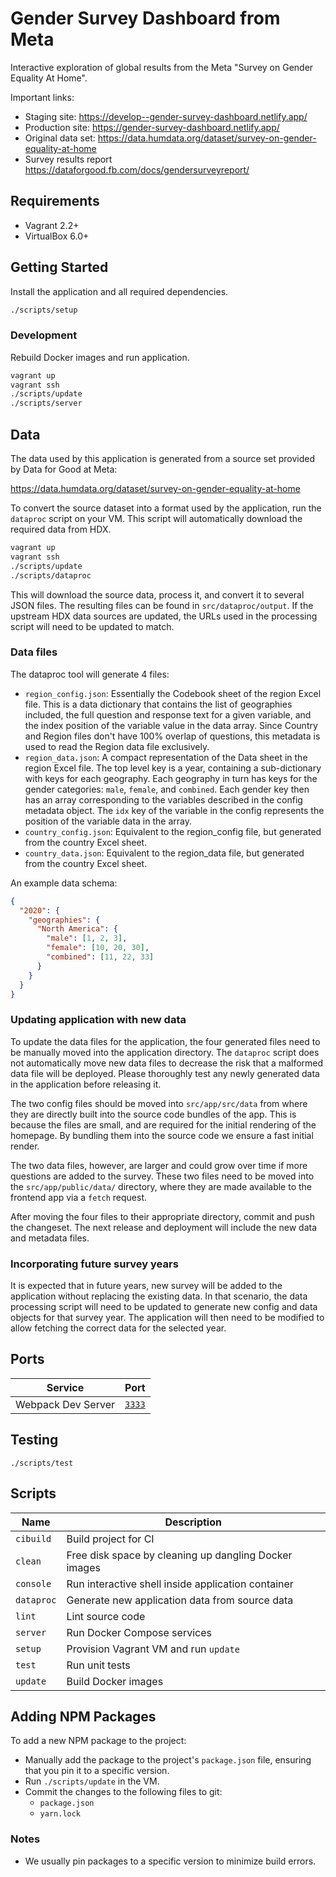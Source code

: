 # Gender Survey Dashboard from Meta

Interactive exploration of global results from the Meta "Survey on Gender Equality At Home".

Important links:

- Staging site: <https://develop--gender-survey-dashboard.netlify.app/>
- Production site: <https://gender-survey-dashboard.netlify.app/>
- Original data set: <https://data.humdata.org/dataset/survey-on-gender-equality-at-home>
- Survey results report <https://dataforgood.fb.com/docs/gendersurveyreport/>

## Requirements

- Vagrant 2.2+
- VirtualBox 6.0+

## Getting Started

Install the application and all required dependencies.

```sh
./scripts/setup
```

### Development

Rebuild Docker images and run application.

```sh
vagrant up
vagrant ssh
./scripts/update
./scripts/server
```

## Data

The data used by this application is generated from a source set provided by Data for Good at Meta:

<https://data.humdata.org/dataset/survey-on-gender-equality-at-home>

To convert the source dataset into a format used by the application, run the
`dataproc` script on your VM. This script will automatically download the required data from HDX.

```sh
vagrant up
vagrant ssh
./scripts/update
./scripts/dataproc
```

This will download the source data, process it, and convert it to several
JSON files. The resulting files can be found in `src/dataproc/output`. If the
upstream HDX data sources are updated, the URLs used in the processing script
will need to be updated to match.

### Data files

The dataproc tool will generate 4 files:

- `region_config.json`: Essentially the Codebook sheet of the region Excel file. This is a data dictionary that contains the list of geographies included, the full question and response text for a given variable, and the index position of the variable value in the data array. Since Country and Region files don't have 100% overlap of questions, this metadata is used to read the Region data file exclusively.
- `region_data.json`: A compact representation of the Data sheet in the region Excel file. The top level key is a year, containing a sub-dictionary with keys for each geography. Each geography in turn has keys for the gender categories: `male`, `female`, and `combined`. Each gender key then has an array corresponding to the variables described in the config metadata object. The `idx` key of the variable in the config represents the position of the variable data in the array.
- `country_config.json`: Equivalent to the region_config file, but generated from the country Excel sheet.
- `country_data.json`: Equivalent to the region_data file, but generated from the country Excel sheet.

An example data schema:

```json
{
  "2020": {
    "geographies": {
      "North America": {
        "male": [1, 2, 3],
        "female": [10, 20, 30],
        "combined": [11, 22, 33]
      }
    }
  }
}
```

### Updating application with new data

To update the data files for the application, the four generated files need
to be manually moved into the application directory. The `dataproc` script
does not automatically move new data files to decrease the risk that a
malformed data file will be deployed. Please thoroughly test any newly
generated data in the application before releasing it.

The two config files should be moved into `src/app/src/data` from where they are
directly built into the source code bundles of the app. This is because the
files are small, and are required for the initial rendering of the homepage.
By bundling them into the source code we ensure a fast initial render.

The two data files, however, are larger and could grow over time if more
questions are added to the survey. These two files need to be moved into the
`src/app/public/data/` directory, where they are made available to the
frontend app via a `fetch` request.

After moving the four files to their appropriate directory, commit and push
the changeset. The next release and deployment will include the new data and
metadata files.

### Incorporating future survey years

It is expected that in future years, new survey will be added to the
application without replacing the existing data. In that scenario, the data
processing script will need to be updated to generate new config and data
objects for that survey year. The application will then need to be modified
to allow fetching the correct data for the selected year.

## Ports

| Service            | Port                            |
| ------------------ | ------------------------------- |
| Webpack Dev Server | [`3333`](http://localhost:3333) |

## Testing

```console
./scripts/test
```

## Scripts

| Name       | Description                                           |
| ---------- | ----------------------------------------------------- |
| `cibuild`  | Build project for CI                                  |
| `clean`    | Free disk space by cleaning up dangling Docker images |
| `console`  | Run interactive shell inside application container    |
| `dataproc` | Generate new application data from source data        |
| `lint`     | Lint source code                                      |
| `server`   | Run Docker Compose services                           |
| `setup`    | Provision Vagrant VM and run `update`                 |
| `test`     | Run unit tests                                        |
| `update`   | Build Docker images                                   |

## Adding NPM Packages

To add a new NPM package to the project:

- Manually add the package to the project's `package.json` file, ensuring that you
  pin it to a specific version.
- Run `./scripts/update` in the VM.
- Commit the changes to the following files to git:
  - `package.json`
  - `yarn.lock`

### Notes

- We usually pin packages to a specific version to minimize build errors.
